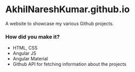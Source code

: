 # AkhilNareshKumar.github.io

A website to showcase my various Github projects.

### How did you make it?
* HTML, CSS
* Angular JS
* Angular Material
* Github API for fetching information about the projects
